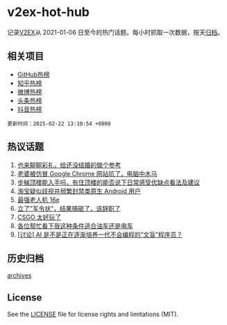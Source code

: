 # v2ex-hot-hub

 记录[V2EX](https://www.v2ex.com/)从 2021-01-06 日至今的热门话题。每小时抓取一次数据，按天[归档](archives)。
 
 ## 相关项目

- [GitHub热榜](https://github.com/lonnyzhang423/github-hot-hub)
- [知乎热榜](https://github.com/lonnyzhang423/zhihu-hot-hub)
- [微博热榜](https://github.com/lonnyzhang423/weibo-hot-hub)
- [头条热榜](https://github.com/lonnyzhang423/toutiao-hot-hub)
- [抖音热榜](https://github.com/lonnyzhang423/douyin-hot-hub)


 `更新时间：2025-02-22 13:10:54 +0800`

## 热议话题

1. [也来聊聊彩礼，给还没结婚的做个参考](https://www.v2ex.com/t/1113292)
1. [老婆被仿冒 Google Chrome 网站坑了，电脑中木马](https://www.v2ex.com/t/1113249)
1. [步梯顶楼能入手吗，有住顶楼的能否说下日常感受优缺点看法及建议](https://www.v2ex.com/t/1113244)
1. [淘宝疑似歧视并频繁封禁类原生 Android 用户](https://www.v2ex.com/t/1113414)
1. [最强老人机 16e](https://www.v2ex.com/t/1113223)
1. [立了"军令状"，结果搞砸了，该辞职了](https://www.v2ex.com/t/1113288)
1. [CSGO 太好玩了](https://www.v2ex.com/t/1113217)
1. [各位帮忙看下我这种条件适合油车还是电车](https://www.v2ex.com/t/1113286)
1. [[讨论] AI 是不是正在逐渐培养一代不会编程的“文盲”程序员？](https://www.v2ex.com/t/1113278)

## 历史归档

[archives](archives)

## License

See the [LICENSE](LICENSE) file for license rights and limitations (MIT).
